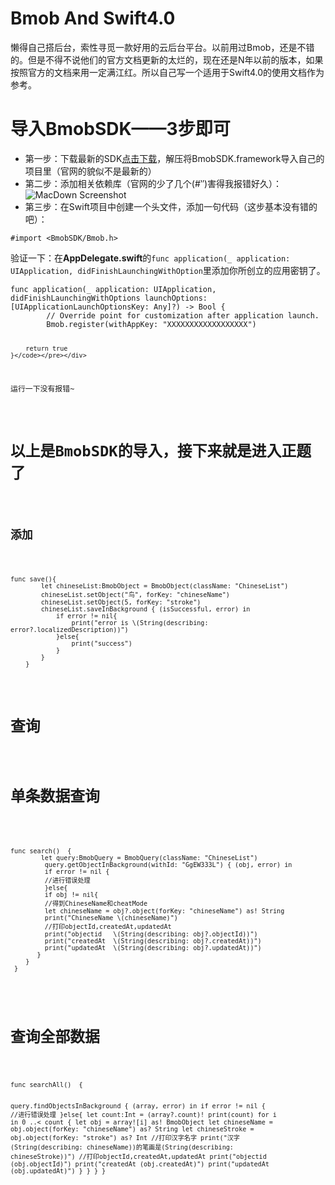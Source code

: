 <h1 id="toc_0">Bmob And Swift4.0</h1>

<p>懒得自己搭后台，索性寻觅一款好用的云后台平台。以前用过Bmob，还是不错的。但是不得不说他们的官方文档更新的太烂的，现在还是N年以前的版本，如果按照官方的文档来用一定满江红。所以自己写一个适用于Swift4.0的使用文档作为参考。</p>

<h1 id="toc_1">导入BmobSDK——3步即可</h1>

<ul>
<li>第一步：下载最新的SDK<a href="https://bmob.cn/sdk/Bmob_iOS_SDK_v2.3.0-20180411.zip">点击下载</a>，解压将BmobSDK.framework导入自己的项目里（官网的貌似不是最新的）</li>
<li>第二步：添加相关依赖库（官网的少了几个(#‵′)害得我报错好久）：
<img src="http://bmob-cdn-21468.b0.upaiyun.com/2018/09/10/af89f79440a95c6c80a9c0f039053dae.png" alt="MacDown Screenshot"></li>
<li>第三步：在Swift项目中创建一个头文件，添加一句代码（这步基本没有错的吧）：</li>
</ul>

<div><pre class="line-numbers"><code class="language-none">#import &lt;BmobSDK/Bmob.h&gt;</code></pre></div>

<p>验证一下：在<strong>AppDelegate.swift</strong>的<code>func application(_ application: UIApplication, didFinishLaunchingWithOption</code>里添加你所创立的应用密钥了。</p>

<div><pre class="line-numbers"><code class="language-none">func application(_ application: UIApplication, didFinishLaunchingWithOptions launchOptions: [UIApplicationLaunchOptionsKey: Any]?) -&gt; Bool {
        // Override point for customization after application launch.
        Bmob.register(withAppKey: &quot;XXXXXXXXXXXXXXXXXX&quot;)

        return true
    }</code></pre></div>

<p>运行一下没有报错~</p>

<h1 id="toc_2">以上是BmobSDK的导入，接下来就是进入正题了</h1>

<h2 id="toc_3">添加</h2>

<div><pre class="line-numbers"><code class="language-none">func save(){
        let chineseList:BmobObject = BmobObject(className: &quot;ChineseList&quot;)
        chineseList.setObject(&quot;鸟&quot;, forKey: &quot;chineseName&quot;)
        chineseList.setObject(5, forKey: &quot;stroke&quot;)
        chineseList.saveInBackground { (isSuccessful, error) in
            if error != nil{
                print(&quot;error is \(String(describing: error?.localizedDescription))&quot;)
            }else{
                print(&quot;success&quot;)
            }
        }
    }</code></pre></div>

<h1 id="toc_4">查询</h1>

<h1 id="toc_5">单条数据查询</h1>

<div><pre class="line-numbers"><code class="language-none">
func search()  {
        let query:BmobQuery = BmobQuery(className: &quot;ChineseList&quot;)
         query.getObjectInBackground(withId: &quot;GgEW333L&quot;) { (obj, error) in
         if error != nil {
         //进行错误处理
         }else{
         if obj != nil{
         //得到ChineseName和cheatMode
         let chineseName = obj?.object(forKey: &quot;chineseName&quot;) as! String
         print(&quot;ChineseName \(chineseName)&quot;)
         //打印objectId,createdAt,updatedAt
         print(&quot;objectid   \(String(describing: obj?.objectId))&quot;)
         print(&quot;createdAt  \(String(describing: obj?.createdAt))&quot;)
         print(&quot;updatedAt  \(String(describing: obj?.updatedAt))&quot;)
       }
    }
 }
         </code></pre></div>

<h1 id="toc_6">查询全部数据</h1>

<div><pre class="line-numbers"><code class="language-none">func searchAll()  {

   query.findObjectsInBackground { (array, error) in
            if error != nil {
                //进行错误处理
            }else{
                let count:Int = (array?.count)!
                print(count)
                for i in 0 ..&lt; count {
                    let obj = array![i] as! BmobObject
                    let chineseName = obj.object(forKey: &quot;chineseName&quot;) as? String
                    let chineseStroke = obj.object(forKey: &quot;stroke&quot;) as? Int
                    //打印汉字名字
                    print(&quot;汉字 \(String(describing: chineseName))的笔画是\(String(describing: chineseStroke))&quot;)
                    //打印objectId,createdAt,updatedAt
                    print(&quot;objectid   \(obj.objectId)&quot;)
                    print(&quot;createdAt  \(obj.createdAt)&quot;)
                    print(&quot;updatedAt  \(obj.updatedAt)&quot;)
                }
            }
        }
   }</code></pre></div>
